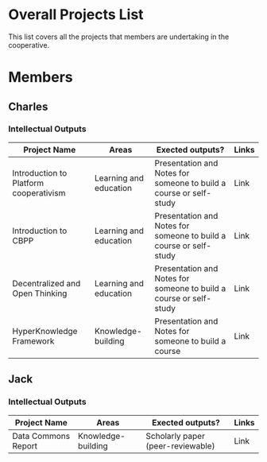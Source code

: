 # Overall Projects List

This list covers all the projects that members are undertaking in the cooperative. 

# Members

## Charles

### Intellectual Outputs
| Project Name | Areas | Exected outputs?| Links|
|--------------|-------| ----------------|------|
| Introduction to Platform cooperativism | Learning and education| Presentation and Notes for someone to build a course or self-study | Link|
| Introduction to CBPP | Learning and education| Presentation and Notes for someone to build a course or self-study| Link|
| Decentralized and Open Thinking | Learning and education| Presentation and Notes for someone to build a course or self-study | Link|
| HyperKnowledge Framework | Knowledge-building| Presentation and Notes for someone to build a course | Link|


## Jack

### Intellectual Outputs

| Project Name | Areas | Exected outputs?| Links|
|--------------|-------| ----------------|------|
| Data Commons Report| Knowledge-building | Scholarly paper (peer-reviewable) | Link|

